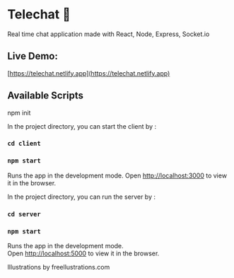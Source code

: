 # Telechat :speech_balloon:
Real time chat application made with React, Node, Express, Socket.io

## Live Demo:
[https://telechat.netlify.app](https://telechat.netlify.app)

## Available Scripts
npm init

In the project directory, you can start the client by :
### `cd client`
### `npm start`

Runs the app in the development mode.
Open [http://localhost:3000](http://localhost:3000) to view it in the browser.


In the project directory, you can run the server by :
### `cd server`
### `npm start`

Runs the app in the development mode.\
Open [http://localhost:5000](http://localhost:5000) to view it in the browser.


Illustrations by freellustrations.com
